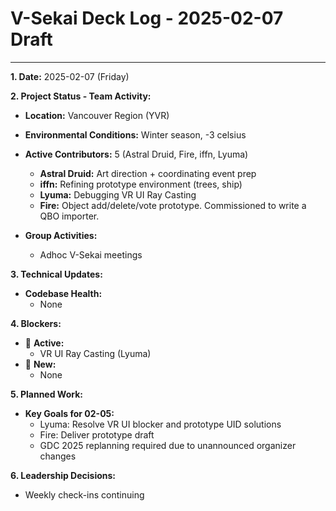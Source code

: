 # V-Sekai Deck Log - 2025-02-07 Draft

---

**1. Date:** 2025-02-07 (Friday)

**2. Project Status - Team Activity:**

- **Location:** Vancouver Region (YVR)
- **Environmental Conditions:** Winter season, -3 celsius
- **Active Contributors:** 5 (Astral Druid, Fire, iffn, Lyuma)

  - **Astral Druid:** Art direction + coordinating event prep
  - **iffn:** Refining prototype environment (trees, ship)
  - **Lyuma:** Debugging VR UI Ray Casting
  - **Fire:** Object add/delete/vote prototype. Commissioned to write a QBO importer.

- **Group Activities:**
  - Adhoc V-Sekai meetings

**3. Technical Updates:**

- **Codebase Health:**
  - None

**4. Blockers:**

- 🛑 **Active:**
  - VR UI Ray Casting (Lyuma)
- 🛑 **New:**
  - None

**5. Planned Work:**

- **Key Goals for 02-05:**
  - Lyuma: Resolve VR UI blocker and prototype UID solutions
  - Fire: Deliver prototype draft
  - GDC 2025 replanning required due to unannounced organizer changes

**6. Leadership Decisions:**

- Weekly check-ins continuing

